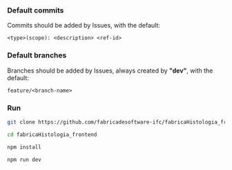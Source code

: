 ### Default commits

Commits should be added by Issues, with the default:

`<type>(scope): <description> <ref-id>`

### Default branches

Branches should be added by Issues, always created by __"dev"__, with the default:

`feature/<branch-name>`

### Run
```sh
git clone https://github.com/fabricadesoftware-ifc/fabricaHistologia_frontend.git
```
```sh
cd fabricaHistologia_frontend
```
```sh
npm install
```
```sh
npm run dev
```
